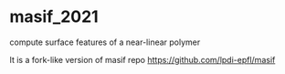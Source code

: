 # masif_2021
compute surface features of a near-linear polymer

It is a fork-like version of masif repo https://github.com/lpdi-epfl/masif


